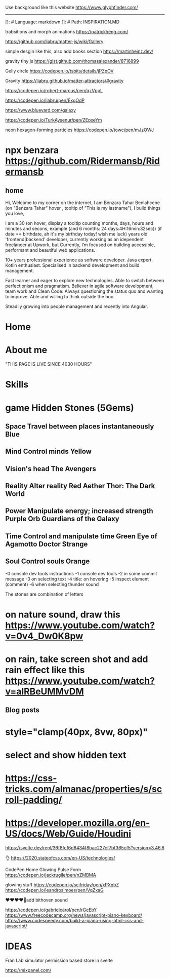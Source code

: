 Use background like this website
https://www.glyphfinder.com/

---

[]: # Language: markdown
[]: # Path: INSPIRATION.MD

trabsitions and morph animations
https://patrickheng.com/

https://github.com/liabru/matter-js/wiki/Gallery

simple desgin like this, also add books section
https://martinheinz.dev/

gravity tiny js
https://gist.github.com/thomasalexander/8716899

Gelly circle
https://codepen.io/tsbits/details/jPZpOV

Gravity
https://liabru.github.io/matter-attractors/#gravity

https://codepen.io/robert-marcus/pen/qzVppL

https://codepen.io/liabru/pen/ExgOdP

https://www.blueyard.com/galaxy

https://codepen.io/TurkAysenur/pen/ZEpxeYm

neon hexagon-forming particles https://codepen.io/towc/pen/mJzOWJ

# npx benzara https://github.com/Ridermansb/Ridermansb

## home

Hi, Welcome to my corner on the internet, I am
Benzara Tahar Benlahcene (on "Benzara Tahar" hover , tooltip of "This is my lastname"), I build things you love,

I am a 30 (on hover, display a tooltip counting months, days, hours and minutes and secons, example (and 6 months: 24 days:4H:16min:32sec))
(if date == birthdate, ah it's my birthday today! wish me luck)
years old 'frontend|backend' developer, currently working as an idependent freelancer at Upwork, but Currently, I’m focused on building accessible, performant and beautiful web applications.

10+ years professional experience as software developer. Java expert. Kotlin enthusiast. Specialised in backend development and build management.

Fast learner and eager to explore new technologies. Able to switch between perfectionism and pragmatism. Believer in agile software development, team work and Clean Code. Always questioning the status quo and wanting to improve. Able and willing to think outside the box.

Steadily growing into people management and recently into Angular.

# Home

# About me

"THIS PAGE IS LIVE SINCE 4030 HOURS"

# Skills

# game Hidden Stones (5Gems)

## Space Travel between places instantaneously Blue

## Mind Control minds Yellow

## Vision's head The Avengers

## Reality Alter reality Red Aether Thor: The Dark World

## Power Manipulate energy; increased strength Purple Orb Guardians of the Galaxy

## Time Control and manipulate time Green Eye of Agamotto Doctor Strange

## Soul Control souls Orange

-0 console dev tools instructions
-1 console dev tools
-2 in some commit message
-3 on selecting text
-4 title: on hovering
-5 inspect element (comment)
-6 when selecting thunder sound

The stones are combination of letters

# on nature sound, draw this https://www.youtube.com/watch?v=0v4_Dw0K8pw

# on rain, take screen shot and add rain effect like this https://www.youtube.com/watch?v=alRBeUMMvDM

## Blog posts

# style="clamp(40px, 8vw, 80px)"

# select and show hidden text

# https://css-tricks.com/almanac/properties/s/scroll-padding/

# https://developer.mozilla.org/en-US/docs/Web/Guide/Houdini

https://svelte.dev/repl/36f8fcf6d6434f8bac227cf7bf365cf5?version=3.46.6

👌 https://2020.stateofcss.com/en-US/technologies/

CodePen Home
Glowing Pulse Form https://codepen.io/jackrugile/pen/nZMBMA

glowing stuff
https://codepen.io/scifriday/pen/xPXqbZ
https://codepen.io/leandrosimoes/pen/VqZxaG

❤❤❤❤🚀add bithoven sound

https://codepen.io/gabrielcarol/pen/rGeEbY
https://www.freecodecamp.org/news/javascript-piano-keyboard/
https://www.codespeedy.com/build-a-piano-using-html-css-and-javascript/

# IDEAS

Fran Lab simulator
permission based store in svelte

https://mixpanel.com/
